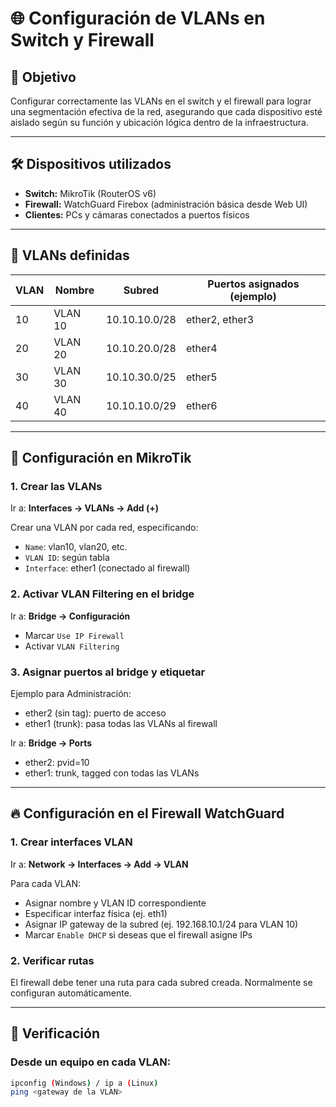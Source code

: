 # 🌐 Configuración de VLANs en Switch y Firewall

## 🎯 Objetivo

Configurar correctamente las VLANs en el switch y el firewall para lograr una segmentación efectiva de la red, asegurando que cada dispositivo esté aislado según su función y ubicación lógica dentro de la infraestructura.

---

## 🛠 Dispositivos utilizados

- **Switch:** MikroTik (RouterOS v6)
- **Firewall:** WatchGuard Firebox (administración básica desde Web UI)
- **Clientes:** PCs y cámaras conectados a puertos físicos

---

## 🧱 VLANs definidas

| VLAN | Nombre         | Subred           | Puertos asignados (ejemplo) |
|------|----------------|------------------|-----------------------------|
| 10   | VLAN 10        | 10.10.10.0/28    | ether2, ether3              |
| 20   | VLAN 20        | 10.10.20.0/28    | ether4                      |
| 30   | VLAN 30        | 10.10.30.0/25    | ether5                      |
| 40   | VLAN 40        | 10.10.10.0/29    | ether6                      |


---

## 🔧 Configuración en MikroTik

### 1. Crear las VLANs

Ir a: **Interfaces → VLANs → Add (+)**

Crear una VLAN por cada red, especificando:
- `Name`: vlan10, vlan20, etc.
- `VLAN ID`: según tabla
- `Interface`: ether1 (conectado al firewall)

### 2. Activar VLAN Filtering en el bridge

Ir a: **Bridge → Configuración**
- Marcar `Use IP Firewall`
- Activar `VLAN Filtering`

### 3. Asignar puertos al bridge y etiquetar

Ejemplo para Administración:

- ether2 (sin tag): puerto de acceso
- ether1 (trunk): pasa todas las VLANs al firewall

Ir a: **Bridge → Ports**
- ether2: pvid=10
- ether1: trunk, tagged con todas las VLANs

---

## 🔥 Configuración en el Firewall WatchGuard

### 1. Crear interfaces VLAN

Ir a: **Network → Interfaces → Add → VLAN**

Para cada VLAN:
- Asignar nombre y VLAN ID correspondiente
- Especificar interfaz física (ej. eth1)
- Asignar IP gateway de la subred (ej. 192.168.10.1/24 para VLAN 10)
- Marcar `Enable DHCP` si deseas que el firewall asigne IPs

### 2. Verificar rutas

El firewall debe tener una ruta para cada subred creada. Normalmente se configuran automáticamente.

---

## 🔌 Verificación

### Desde un equipo en cada VLAN:

```bash
ipconfig (Windows) / ip a (Linux)
ping <gateway de la VLAN>
